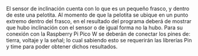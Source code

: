 El sensor de inclinación cuenta con lo que es un pequeño frasco, y dentro de este una pelotita. Al momento de que la pelotita se ubique en un punto extremo dentro del frasco, en el resultado del programa deberá de mostrar que hubo inclinación con el sensor o de igual forma no la hubo. Para su conexión con la Raspberry Pi Pico W se deberán de conectar los pines de: tierra, voltaje y la señal; lo cual sabiendo esto se requerirán las librerías Pin y time para poder obtener dichos resultados.
